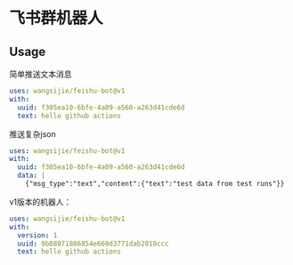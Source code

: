 # 飞书群机器人

## Usage

简单推送文本消息

```yaml
uses: wangsijie/feishu-bot@v1
with:
  uuid: f305ea10-6bfe-4a09-a560-a263d41cde6d
  text: hello github actions
```

推送复杂json

```yaml
uses: wangsijie/feishu-bot@v1
with:
  uuid: f305ea10-6bfe-4a09-a560-a263d41cde6d
  data: |
    {"msg_type":"text","content":{"text":"test data from test runs"}}
```

v1版本的机器人：

```yaml
uses: wangsijie/feishu-bot@v1
with:
  version: 1
  uuid: 9b88071886854e669d3771dab2018ccc
  text: hello github actions
```
